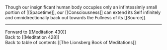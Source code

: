 Though our insignificant human body occupies only an infintessimly small portion of [[Spacetime]], our [[Consciousness]] can extend its Self infinitely and omnidirectionally back out towards the Fullness of its [[Source]]. 

___

Forward to [[Meditation 430]]  
Back to [[Meditation 428]]  
Back to table of contents [[The Lionsberg Book of Meditations]]  